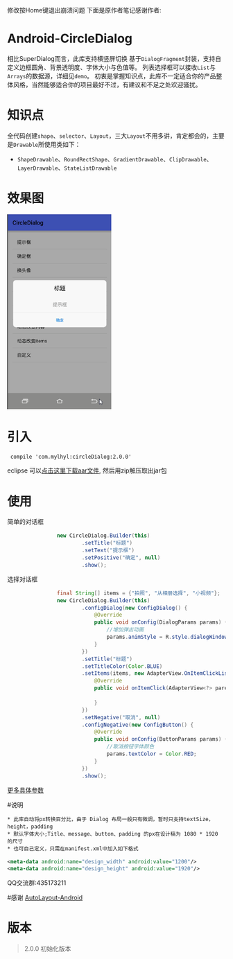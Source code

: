 修改按Home键退出崩溃问题
下面是原作者笔记感谢作者:

# Android-CircleDialog
   相比SuperDialog而言，此库支持横竖屏切换
   基于`DialogFragment`封装，支持自定义边框圆角、背景透明度、字体大小与色值等。
   列表选择框可以接收`List`与`Arrays`的数据源，详细见`demo`。
   初衷是掌握知识点，此库不一定适合你的产品整体风格，当然能够适合你的项目最好不过，有建议和不足之处欢迎骚扰。
# 知识点
  全代码创建`shape`、`selector`、`Layout`，三大`Layout`不用多讲，肯定都会的，主要是`Drawable`所使用类如下：
  * `ShapeDrawable`、`RoundRectShape`、`GradientDrawable`、`ClipDrawable`、`LayerDrawable`、`StateListDrawable`

# 效果图
<img src="preview/gif.gif" width="240px"/>

# 引入
```xml
 compile 'com.mylhyl:circleDialog:2.0.0'
```

eclipse 可以[点击这里下载aar文件](http://jcenter.bintray.com/com/mylhyl/circleDialog/), 然后用zip解压取出jar包

# 使用
简单的对话框

```java
                new CircleDialog.Builder(this)
                        .setTitle("标题")
                        .setText("提示框")
                        .setPositive("确定", null)
                        .show();
```

选择对话框

```java
                final String[] items = {"拍照", "从相册选择", "小视频"};
                new CircleDialog.Builder(this)
                        .configDialog(new ConfigDialog() {
                            @Override
                            public void onConfig(DialogParams params) {
                                //增加弹出动画
                                params.animStyle = R.style.dialogWindowAnim;
                            }
                        })
                        .setTitle("标题")
                        .setTitleColor(Color.BLUE)
                        .setItems(items, new AdapterView.OnItemClickListener() {
                            @Override
                            public void onItemClick(AdapterView<?> parent, View view, int position, long id) {

                            }
                        })
                        .setNegative("取消", null)
                        .configNegative(new ConfigButton() {
                            @Override
                            public void onConfig(ButtonParams params) {
                                //取消按钮字体颜色
                                params.textColor = Color.RED;
                            }
                        })
                        .show();
```
[更多具体参数](https://github.com/mylhyl/Android-CircleDialog/tree/master/circledialog/src/main/java/com/mylhyl/circledialog/params)

#说明

	* 此库自动将px转换百分比，由于 Dialog 布局一般只有微调，暂时只支持textSize，height，padding
	* 默认字体大小;Title、message、button、padding 的px在设计稿为 1080 * 1920 的尺寸
	* 也可自己定义，只需在manifest.xml中加入如下格式

```xml
<meta-data android:name="design_width" android:value="1200"/>
<meta-data android:name="design_height" android:value="1920"/>
```

QQ交流群:435173211

#感谢
[AutoLayout-Android](https://github.com/DTHeaven/AutoLayout-Android)

# 版本

> 2.0.0 初始化版本
